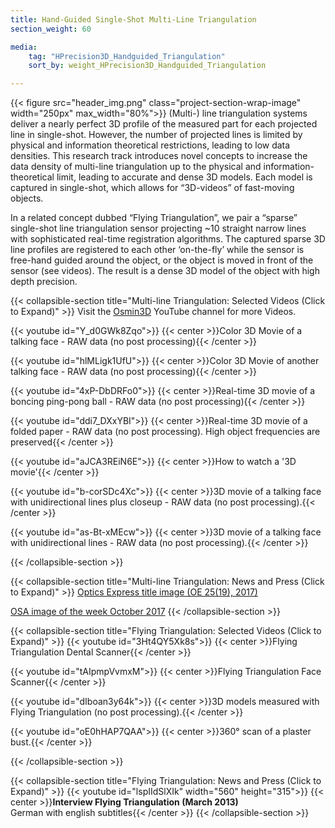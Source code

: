 ```yaml
---
title: Hand-Guided Single-Shot Multi-Line Triangulation
section_weight: 60

media:
    tag: "HPrecision3D_Handguided_Triangulation"
    sort_by: weight_HPrecision3D_Handguided_Triangulation

---
```

{{< figure src="header_img.png" class="project-section-wrap-image" width="250px" max_width="80%">}}
(Multi-) line triangulation systems deliver a nearly perfect 3D profile of the measured part for each projected line in single-shot. However, the number of projected lines is limited by physical and information theoretical restrictions, leading to low data densities. This research track introduces novel concepts to increase the data density of multi-line triangulation up to the physical and information-theoretical limit, leading to accurate and dense 3D models. Each model is captured in single-shot, which allows for “3D-videos” of fast-moving objects. 

 In a related concept dubbed “Flying Triangulation”, we pair a “sparse” single-shot line triangulation sensor projecting ~10 straight narrow lines with sophisticated real-time registration algorithms. The captured sparse 3D line profiles are registered to each other ‘on-the-fly’ while the sensor is free-hand guided around the object, or the object is moved in front of the sensor (see videos). The result is a dense 3D model of the object with high depth precision.
 
{{< collapsible-section title="Multi-line Triangulation: Selected Videos (Click to Expand)" >}}
Visit the [Osmin3D](https://www.youtube.com/user/Osmin3D/videos) YouTube channel for more Videos.

{{< youtube id="Y_d0GWk8Zqo">}}
{{< center >}}Color 3D Movie of a talking face - RAW data (no post processing){{< /center >}}

{{< youtube id="hlMLigk1UfU">}}
{{< center >}}Color 3D Movie of another talking face - RAW data (no post processing){{< /center >}}

{{< youtube id="4xP-DbDRFo0">}}
{{< center >}}Real-time 3D movie of a boncing ping-pong ball - RAW data (no post processing){{< /center >}}

{{< youtube id="ddi7_DXxYBI">}}
{{< center >}}Real-time 3D movie of a folded paper - RAW data (no post processing). High object frequencies are preserved{{< /center >}}

{{< youtube id="aJCA3REiN6E">}}
{{< center >}}How to watch a '3D movie'{{< /center >}}

{{< youtube id="b-corSDc4Xc">}}
{{< center >}}3D movie of a talking face with unidirectional lines plus closeup - RAW data (no post processing).{{< /center >}}

{{< youtube id="as-Bt-xMEcw">}}
{{< center >}}3D movie of a talking face with unidirectional lines - RAW data (no post processing).{{< /center >}}

{{< /collapsible-section >}}

{{< collapsible-section title="Multi-line Triangulation: News and Press (Click to Expand)" >}}
[Optics Express title image (OE 25(19), 2017)](https://www.osapublishing.org/oe/issue.cfm?volume=25&issue=19)  

[OSA image of the week October 2017](https://www.osapublishing.org/)
{{< /collapsible-section >}}

{{< collapsible-section title="Flying Triangulation: Selected Videos (Click to Expand)" >}}
{{< youtube id="3Ht4QY5Xk8s">}}
{{< center >}}Flying Triangulation Dental Scanner{{< /center >}}

{{< youtube id="tAIpmpVvmxM">}}
{{< center >}}Flying Triangulation Face Scanner{{< /center >}}
 
{{< youtube id="dIboan3y64k">}}
{{< center >}}3D models measured with Flying Triangulation (no post processing).{{< /center >}}

{{< youtube id="oE0hHAP7QAA">}}
{{< center >}}360° scan of a plaster bust.{{< /center >}}

{{< /collapsible-section >}}

{{< collapsible-section title="Flying Triangulation: News and Press (Click to Expand)" >}}
{{< youtube id="lspIIdSlXIk" width="560" height="315">}}
{{< center >}}**Interview Flying Triangulation (March 2013)**<br>German with english subtitles{{< /center >}}
{{< /collapsible-section >}}